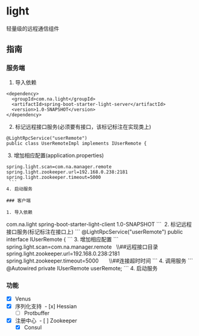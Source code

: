 # light
轻量级的远程通信组件

## 指南
### 服务端
  1. 导入依赖
```
<dependency>
  <groupId>com.na.light</groupId>
  <artifactId>spring-boot-starter-light-server</artifactId>
  <version>1.0-SNAPSHOT</version>
</dependency>
```
  2. 标记远程接口服务(必须要有接口，该标记标注在实现类上)
  ```
@LightRpcService("userRemote")
public class UserRemoteImpl implements IUserRemote {
  ```
  3. 增加相应配置(application.properties)
  ```
  spring.light.scan=com.na.manager.remote
  spring.light.zookeeper.url=192.168.0.238:2181
  spring.light.zookeeper.timeout=5000
  ```
  4. 启动服务
  
### 客户端

  1. 导入依赖
```
<dependency>
  <groupId>com.na.light</groupId>
  <artifactId>spring-boot-starter-light-client</artifactId>
  <version>1.0-SNAPSHOT</version>
</dependency>
```
  2. 标记远程接口服务(标记标注在接口上)
  ```
@LightRpcService("userRemote")
public interface IUserRemote {
  ```
  3. 增加相应配置
  ```
spring.light.scan=com.na.manager.remote   \\##远程接口目录
spring.light.zookeeper.url=192.168.0.238:2181
spring.light.zookeeper.timeout=5000       \\##连接超时时间
  ```
  4. 调用服务
  ```
    @Autowired
    private IUserRemote userRemote;
  ```
  4. 启动服务

### 功能
- [x] Venus
- [x] 序列化支持
  - [x] Hessian
  - [ ] Protbuffer
- [x] 注册中心
  - [ ] Zookeeper
  - [X] Consul
